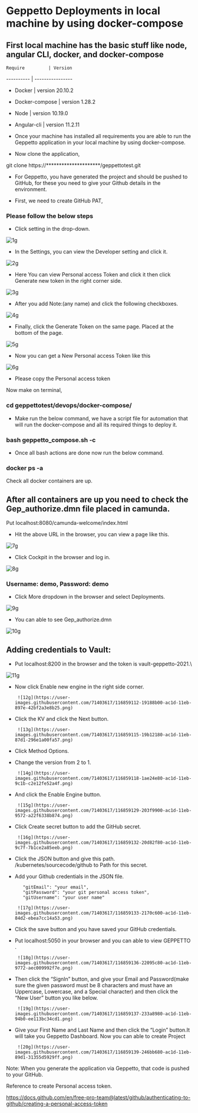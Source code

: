 # Geppetto Deployments in local machine by using docker-compose

## First local machine has the basic stuff like node, angular CLI, docker, and docker-compose 

    Require         | Version
   ----------       | ----------------
   * Docker         | version 20.10.2
   * Docker-compose | version 1.28.2
   * Node           | version 10.19.0
   * Angular-cli    | version 11.2.11


* Once your machine has installed all requirements  you are able to run the Geppetto application in your local machine by using docker-compose.

* Now clone the application,

git clone https://*********************/geppettotest.git


* For Geppetto, you have generated the project and should be pushed to GitHub, for these you need to give your Github details in the environment.

* First, we need to create GitHub PAT, 


### Please follow the below steps

* Click setting in the drop-down.


![1g](https://user-images.githubusercontent.com/71403617/116858822-a3142400-ac1c-11eb-9503-f9d1d8a23223.png)


* In the Settings, you can view the Developer setting and click it.


![2g](https://user-images.githubusercontent.com/71403617/116858959-dd7dc100-ac1c-11eb-9257-d6420fa219ba.png)



* Here You can view Personal access Token and click it then click Generate new token in the right corner side.


![3g](https://user-images.githubusercontent.com/71403617/116859000-ea9ab000-ac1c-11eb-9b31-6769974269e3.png)




* After you add Note:(any name) and click the following checkboxes.


![4g](https://user-images.githubusercontent.com/71403617/116859050-fedead00-ac1c-11eb-9033-50ea55280c6d.png)


* Finally, click the Generate Token on the same page. Placed at the bottom of the page.


![5g](https://user-images.githubusercontent.com/71403617/116859061-030aca80-ac1d-11eb-8f82-f8db17207a15.png)


* Now you can get a New Personal access Token like this


![6g](https://user-images.githubusercontent.com/71403617/116859068-056d2480-ac1d-11eb-8a60-0044bcd2ef33.png)

* Please copy the Personal access token


Now make on terminal,

 ### cd geppettotest/devops/docker-compose/ 

* Make run the below command, we have a script file for automation that will run the docker-compose and all its required things to deploy it.

### bash geppetto_compose.sh  -c 

* Once all bash actions are done now run the below command.

### docker ps -a 

Check all docker containers are up.

## After all containers are up you need to check the Gep_authorize.dmn file placed in camunda.

Put localhost:8080/camunda-welcome/index.html

* Hit the above URL in the browser, you can view a page like this.


![7g](https://user-images.githubusercontent.com/71403617/116859076-08681500-ac1d-11eb-99d4-9331fa459eb6.png)


* Click Cockpit in the browser and log in.


![8g](https://user-images.githubusercontent.com/71403617/116859102-161d9a80-ac1d-11eb-84ed-31d45b71cc37.png)


### Username: demo,  Password: demo ##
* Click More dropdown in the browser and select Deployments.


![9g](https://user-images.githubusercontent.com/71403617/116859104-174ec780-ac1d-11eb-8172-881f24daca5e.png)



* You can able to see  Gep_authorize.dmn


![10g](https://user-images.githubusercontent.com/71403617/116859106-17e75e00-ac1d-11eb-9f39-45349d47f621.png)



## Adding credentials to Vault:

* Put localhost:8200 in the browser and the token is vault-geppetto-2021.\


![11g](https://user-images.githubusercontent.com/71403617/116859108-187ff480-ac1d-11eb-9e9e-ad87c7872858.png)


* Now click Enable new engine in the right side corner.


       ![12g](https://user-images.githubusercontent.com/71403617/116859112-19188b00-ac1d-11eb-897e-42bf2a3e8b25.png)


* Click the KV and click the Next button.


       ![13g](https://user-images.githubusercontent.com/71403617/116859115-19b12180-ac1d-11eb-87d1-296e1a00fa57.png)


* Click Method Options.


* Change the version from 2 to 1.


       ![14g](https://user-images.githubusercontent.com/71403617/116859118-1ae24e80-ac1d-11eb-9c1b-c2e12fe52a4f.png)


* And click the Enable Engine button.


       ![15g](https://user-images.githubusercontent.com/71403617/116859129-203f9900-ac1d-11eb-9572-a22f6338b874.png)


* Click Create secret button to add the GitHub secret.


       ![16g](https://user-images.githubusercontent.com/71403617/116859132-20d82f80-ac1d-11eb-9c7f-7b1ce2a85eeb.png)



* Click the JSON button and give this path.  /kubernetes/sourcecode/github to Path for this secret.

* Add your Github credentials in the JSON file.

         "gitEmail": "your email",
         "gitPassword": "your git personal access token",
         "gitUsername": "your user name"

       ![17g](https://user-images.githubusercontent.com/71403617/116859133-2170c600-ac1d-11eb-84d2-ebea7cc14a53.png)


* Click the save button and you have saved your GitHub credentials.


* Put localhost:5050 in your browser and you can able to view GEPPETTO .


       ![18g](https://user-images.githubusercontent.com/71403617/116859136-22095c80-ac1d-11eb-9772-aec009992f7e.png)



* Then click the “SignIn”  button, and give your Email and Password(make sure the given password must be 8 characters and must have an Uppercase, Lowercase, and a Special character) and then click the “New User” button you like below.


       ![19g](https://user-images.githubusercontent.com/71403617/116859137-233a8980-ac1d-11eb-94b0-ee113bc34cd1.png)



* Give your First Name and Last Name and then click the “Login” button.It will take you Geppetto Dashboard. Now you can able to create Project


       ![20g](https://user-images.githubusercontent.com/71403617/116859139-246bb680-ac1d-11eb-89d1-31355d5929ff.png)


Note: When you generate the application via Geppetto, that code is pushed to your GitHub.



Reference to create Personal access token.

https://docs.github.com/en/free-pro-team@latest/github/authenticating-to-github/creating-a-personal-access-token